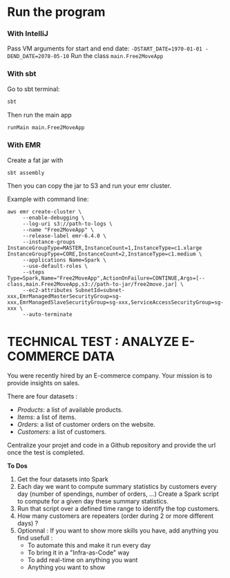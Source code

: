 # Run the program
### With IntelliJ
Pass VM arguments for start and end date:
`-DSTART_DATE=1970-01-01 -DEND_DATE=2078-05-10`
Run the class `main.Free2MoveApp`

### With sbt
Go to sbt terminal:
```bash
sbt
```
Then run the main app
```bash
runMain main.Free2MoveApp
```

### With EMR
Create a fat jar with
``` 
sbt assembly
```
Then you can copy the jar to S3 and run your emr cluster.

Example with command line:
```
aws emr create-cluster \
	 --enable-debugging \
	 --log-uri s3://path-to-logs \
     --name "Free2MoveApp" \
     --release-label emr-6.4.0 \
     --instance-groups InstanceGroupType=MASTER,InstanceCount=1,InstanceType=c1.xlarge InstanceGroupType=CORE,InstanceCount=2,InstanceType=c1.medium \
     --applications Name=Spark \
     --use-default-roles \
     --steps Type=Spark,Name="Free2MoveApp",ActionOnFailure=CONTINUE,Args=[--class,main.Free2MoveApp,s3://path-to-jar/free2move.jar] \
     --ec2-attributes SubnetId=subnet-xxx,EmrManagedMasterSecurityGroup=sg-xxx,EmrManagedSlaveSecurityGroup=sg-xxx,ServiceAccessSecurityGroup=sg-xxx \
     --auto-terminate
```


# TECHNICAL TEST : ANALYZE E-COMMERCE DATA

You were recently hired by an E-commerce company. Your mission is to provide insights on sales.

There are four datasets :
* *Products*: a list of available products.
* *Items*: a list of items.
* *Orders*: a list of customer orders on the website.
* *Customers*: a list of customers.

Centralize your projet and code in a Github repository and provide the url once the test is completed.

**To Dos**
1. Get the four datasets into Spark
2. Each day we want to compute summary statistics by customers every day (number of spendings, number of orders, ...)
Create a Spark script to compute for a given day these summary statistics.
3. Run that script over a defined time range to identify the top customers.
4. How many customers are repeaters (order during 2 or more different days) ?
5. Optionnal : If you want to show more skills you have, add anything you find usefull :
	- To automate this and make it run every day
	- To bring it in a "Infra-as-Code" way
	- To add real-time on anything you want
	- Anything you want to show
